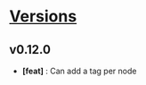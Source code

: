 # [Versions](https://github.com/Tracktor/treege/releases)

## v0.12.0
- **[feat]** : Can add a tag per node
